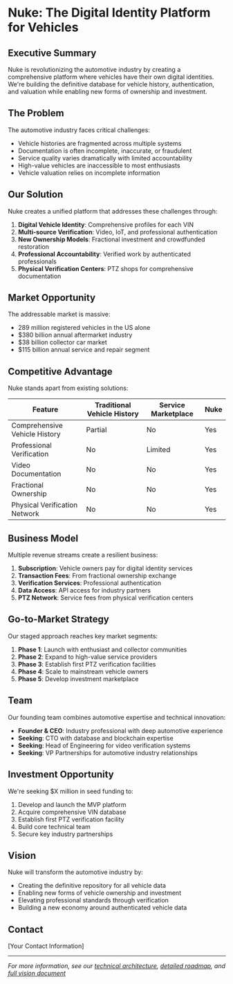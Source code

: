 # Nuke: The Digital Identity Platform for Vehicles

## Executive Summary

Nuke is revolutionizing the automotive industry by creating a comprehensive platform where vehicles have their own digital identities. We're building the definitive database for vehicle history, authentication, and valuation while enabling new forms of ownership and investment.

## The Problem

The automotive industry faces critical challenges:

- Vehicle histories are fragmented across multiple systems
- Documentation is often incomplete, inaccurate, or fraudulent
- Service quality varies dramatically with limited accountability
- High-value vehicles are inaccessible to most enthusiasts
- Vehicle valuation relies on incomplete information

## Our Solution

Nuke creates a unified platform that addresses these challenges through:

1. **Digital Vehicle Identity**: Comprehensive profiles for each VIN
2. **Multi-source Verification**: Video, IoT, and professional authentication
3. **New Ownership Models**: Fractional investment and crowdfunded restoration
4. **Professional Accountability**: Verified work by authenticated professionals
5. **Physical Verification Centers**: PTZ shops for comprehensive documentation

## Market Opportunity

The addressable market is massive:

- 289 million registered vehicles in the US alone
- $380 billion annual aftermarket industry
- $38 billion collector car market
- $115 billion annual service and repair segment

## Competitive Advantage

Nuke stands apart from existing solutions:

| Feature | Traditional Vehicle History | Service Marketplace | Nuke |
|---------|------------------------------|---------------------|------|
| Comprehensive Vehicle History | Partial | No | Yes |
| Professional Verification | No | Limited | Yes |
| Video Documentation | No | No | Yes |
| Fractional Ownership | No | No | Yes |
| Physical Verification Network | No | No | Yes |

## Business Model

Multiple revenue streams create a resilient business:

1. **Subscription**: Vehicle owners pay for digital identity services
2. **Transaction Fees**: From fractional ownership exchange
3. **Verification Services**: Professional authentication
4. **Data Access**: API access for industry partners
5. **PTZ Network**: Service fees from physical verification centers

## Go-to-Market Strategy

Our staged approach reaches key market segments:

1. **Phase 1**: Launch with enthusiast and collector communities
2. **Phase 2**: Expand to high-value service providers
3. **Phase 3**: Establish first PTZ verification facilities
4. **Phase 4**: Scale to mainstream vehicle owners
5. **Phase 5**: Develop investment marketplace

## Team

Our founding team combines automotive expertise and technical innovation:

- **Founder & CEO**: Industry professional with deep automotive experience
- **Seeking**: CTO with database and blockchain expertise
- **Seeking**: Head of Engineering for video verification systems
- **Seeking**: VP Partnerships for automotive industry relationships

## Investment Opportunity

We're seeking $X million in seed funding to:

1. Develop and launch the MVP platform
2. Acquire comprehensive VIN database
3. Establish first PTZ verification facility
4. Build core technical team
5. Secure key industry partnerships

## Vision

Nuke will transform the automotive industry by:

- Creating the definitive repository for all vehicle data
- Enabling new forms of vehicle ownership and investment
- Elevating professional standards through verification
- Building a new economy around authenticated vehicle data

## Contact

[Your Contact Information]

---

*For more information, see our [technical architecture](../ARCHITECTURE.md), [detailed roadmap](../docs/ROADMAP.md), and [full vision document](../docs/VISION.md)*
